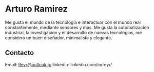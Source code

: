 

# Arturo Ramirez

Me gusta el mundo de la tecnologia e interactuar con el mundo real constantemente, mediante sensores y mas. Me gusta la automatizacion industrial, la investigacion y el desarrollo de nuevas tecnologias, me considero un buen diseñador, minimalista y elegante.


## Contacto

Email: Reyr@outlook.jp
linkedin: linkedin.com/in/reyr/



<!--
**Roumr/Roumr** is a ✨ _special_ ✨ repository because its `README.md` (this file) appears on your GitHub profile.

Here are some ideas to get you started:

- 🔭 I’m currently working on ...
- 🌱 I’m currently learning ...
- 👯 I’m looking to collaborate on ...
- 🤔 I’m looking for help with ...
- 💬 Ask me about ...
- 📫 How to reach me: ...
- 😄 Pronouns: ...
- ⚡ Fun fact: ...
-->
